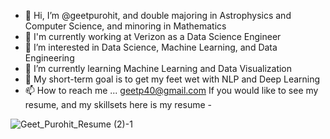 - 👋 Hi, I’m @geetpurohit, and double majoring in Astrophysics and Computer Science, and minoring in Mathematics
- 💼 I'm currently working at Verizon as a Data Science Engineer
- 👀 I’m interested in Data Science, Machine Learning, and Data Engineering
- 🌱 I’m currently learning Machine Learning and Data Visualization
- 🎯 My short-term goal is to get my feet wet with NLP and Deep Learning
- 📫 How to reach me ...  geetp40@gmail.com
If you would like to see my resume, and my skillsets here is my resume - 

![Geet_Purohit_Resume (2)-1](https://user-images.githubusercontent.com/68968629/210465747-00786e6d-c3af-4b42-a377-f54a8a55c80d.jpg)
